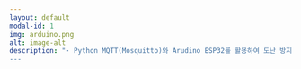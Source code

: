```yaml
---
layout: default
modal-id: 1
img: arduino.png
alt: image-alt
description: "· Python MQTT(Mosquitto)와 Arudino ESP32를 활용하여 도난 방지 기능이 첨부된 스마트 진동벨을 기존 시장 대비 저렴하게 제작<br/><br/>· 주요 기능<br/>주문 내용(Ex. 아메리카노 5잔)을 LCD에 표기하고 카운터에서 신호를 보내면 진동을 통해 주문이 완료되었음을 알 수 있는 기본적인 진동벨 기능에 MQTT와 부저 센서를 활용하여 도난 방지 기능을 결합함. 기존 시장 제품 대비 더 값싼 가격으로 동일한 성능을 제공하려 하였음.<br/><br/>· 기술 스택<br/>[백엔드] Python MQTT, Arduino<br/><br/>· 느낀 점<br/>본 프로젝트는 졸업 작품 제작을 위해 2인으로 기획부터 HW 및 SW까지 진행한 프로젝트로, 다른 팀 대비 부족한 인원으로 다소 어려움이 많았지만 끈기와 노력으로 성공적으로 완료할 수 있었습니다. 프로젝트를 진행하면서 제품이 시장에서 경쟁력을 가지기 위해서는 완성도 뿐만이 아닌 다른 여러 특장점(가격, 디자인 등)이 필요하다는 것을 깨달을 수 있었습니다.
---
```

